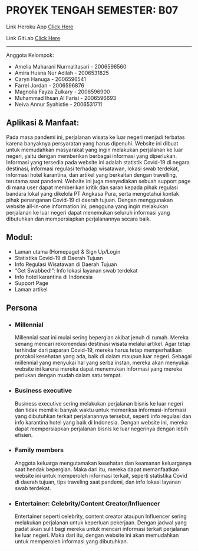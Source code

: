 # PROYEK TENGAH SEMESTER: B07

Link Heroku App [Click Here](https://dashboard.heroku.com/apps/pbp-b07)

Link GitLab [Click Here](https://gitlab.com/amira.husna01/pbp-b07.git)

---

Anggota Kelompok:

- Amelia Maharani Nurmalitasari - 2006596560
- Amira Husna Nur Adilah - 2006531825
- Caryn Hanuga - 2006596541
- Farrel Jordan - 2006596876
- Magnolia Fayza Zulkary - 2006596900
- Muhammad Ihsan Al Farisi - 2006596693
- Neiva Annur Syahistie - 2006531711

## Aplikasi & Manfaat:

Pada masa pandemi ini, perjalanan wisata ke luar negeri menjadi terbatas karena banyaknya persyaratan yang harus
dipenuhi. Website ini dibuat untuk memudahkan masyarakat yang ingin melakukan perjalanan ke luar negeri, yaitu dengan
memberikan berbagai informasi yang diperlukan. Informasi yang tersedia pada website ini adalah statistik Covid-19 di
negara destinasi, informasi regulasi terhadap wisatawan, lokasi swab terdekat, informasi hotel karantina, dan artikel
yang berkaitan dengan travelling, terutama saat pandemi. Website ini juga menyediakan sebuah support page di mana user
dapat memberikan kritik dan saran kepada pihak regulasi bandara lokal yang dikelola PT Angkasa Pura, serta mengetahui
kontak pihak penanganan Covid-19 di daerah tujuan. Dengan menggunakan website all-in-one information ini, pengguna yang
ingin melakukan perjalanan ke luar negeri dapat menemukan seluruh informasi yang dibutuhkan dan mempersiapkan
perjalanannya secara baik.

## Modul:

- Laman utama (Homepage) & Sign Up/Login
- Statistika Covid-19 di Daerah Tujuan
- Info Regulasi Wisatawan di Daerah Tujuan
- “Get Swabbed!”: Info lokasi layanan swab terdekat
- Info hotel karantina di Indonesia
- Support Page
- Laman artikel


## Persona

- ### Millennial

  Millennial saat ini mulai sering bepergian akibat jenuh di rumah. Mereka senang mencari rekomendasi destinasi wisata
  melalui artikel. Agar tetap terhindar dari paparan Covid-19, mereka harus tetap memperhatikan protokol kesehatan yang
  ada, baik di dalam maupun luar negeri. Sebagai millennial yang menyukai hal yang serba instan, mereka akan menyukai
  website ini karena mereka dapat menemukan informasi yang mereka perlukan dengan mudah dalam satu tempat.

- ### Business executive

  Business executive sering melakukan perjalanan bisnis ke luar negeri dan tidak memiliki banyak waktu untuk memeriksa
  informasi-informasi yang dibutuhkan terkait perjalanannya tersebut, seperti info regulasi dan info karantina hotel
  yang baik di Indonesia. Dengan website ini, mereka dapat mempersiapkan perjalanan bisnis ke luar negerinya dengan
  lebih efisien.

- ### Family members

  Anggota keluarga mengutamakan kesehatan dan keamanan keluarganya saat hendak bepergian. Maka dari itu, mereka dapat
  memanfaatkan website ini untuk memperoleh informasi terkait, seperti statistika Covid di daerah tujuan, tips traveling
  saat pandemi, dan info lokasi layanan swab terdekat.

- ### Entertainer: Celebrity/Content Creator/Influencer

  Entertainer seperti celebrity, content creator ataupun Influencer sering melakukan perjalanan untuk keperluan
  pekerjaan. Dengan jadwal yang padat akan sulit bagi mereka untuk mencari informasi terkait perjalanan ke luar negeri.
  Maka dari itu, dengan website ini akan memudahkan untuk memperoleh informasi yang dibutuhkan.

